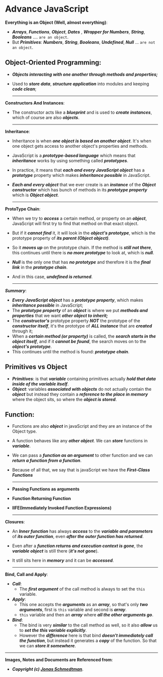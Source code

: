# Advance JavaScript

**Everything is an Object (Well, almost everything)**:

- **_Arrays_**, **_Functions_**, **_Object_**, **_Dates_** , **_Wrapper for Numbers_**, **_String_**, **_Booleans_** .... `are an object`.
- But **_Primitives_**: **_Numbers_**, **_String_**, **_Booleans_**, **_Undefined_**, **_Null_** ... `are not an object`.

## Object-Oriented Programming:

- **_Objects interacting with one another through methods and properties;_**

- Used to **_store data_**, **_structure application_** into modules and keeping **_code clean_**;

  ***

**Constructors And Instances**:

- The constructor acts like a **_blueprint_** and is used to **_create instances_**, which of course are also **_objects_**.

  ***

**Inheritance**:

- Inheritance is when **_one object is based on another object_**. It's when one object gets access to another object's properties and methods.
- JavaScript is a **_prototype-based language_** which means that **_inheritance_** works by using something called **_prototypes_**.
- In practice, it means that **_each and every JavaScript object_** has a **_prototype_** property which makes **_inheritance possible_** in JavaScript.
- **_Each and every object_** that we ever create is an **_instance_** of the **_Object constructor_** which has bunch of methods in its **_prototype property_** which is **_Object object_**.

  ***

**ProtoType Chain**:

- When we try to **_access_** a certain method, or property on an **_object_**, JavaScript will first try to find that method on that exact object.
- But if it **_cannot find_** it, it will look in the **_object's prototype_**, which is the prototype property of **_its parent (Object object)_**.
- So it **_moves up_** on the prototype chain. If the method is **_still not there_**, this continues until there is **_no more prototype_** to look at, which is **_null_**.
- **_Null_** is the only one that has **_no prototype_** and therefore it is the **_final link_** in the **_prototype chain_**.
- And in this case, **_undefined is returned_**.

  ***

**_Summary_**:

- **_Every JavaScript object_** has a **_prototype property_**, which makes **_inheritance possible_** in JavaScript;
- The **_prototype property_** of an **_object_** is where we put **_methods and properties_** that we want **_other object to inherit;_**
- The **_constructor's_** prototype property **_NOT_** the prototype of the **_constructor itself_**, it's the prototype of **_ALL instance_** that are **_created_** through it;
- When a **_certain method (or property)_** is called, the **_search starts in the object itself_**, and if it **_cannot be found_**, the search moves on to the **_object's prototype_**.
- This continues until the method is found: **_prototype chain_**.

## Primitives vs Object

- **_Primitives_**: is that **_variable_** containing primitives actually **_hold that data inside of the variable itself_**.
- **_Object_**: variables **_associated with objects_** do not actually contain the **_object_** but instead they contain a **_reference to the place in memory_** where the object sits, so where the **_object is stored_**.

## Function:

- Functions are also **_object_** in javaScript and they are an instance of the Object type.
- A function behaves like any **_other object_**. We can **_store_** functions in **_variable_**.
- We can pass a **_function as an argument_** to other function and we can **_return a function from a function_**.
- Because of all that, we say that is javaScript we have the **_First-Class Functions_**

  ***

- **Passing Functions as arguments**
- **Function Returning Function**
- **IIFE(Immediately Invoked Function Expressions)**

  ***

**Closures**:

- An **_Inner function_** has always **_access_** to the **_variable and parameters_** of **_its outer function_**, even **_after the outer function has returned_**.
- Even after a **_function returns and execution context is gone_**, the **_variable object_** is still there (**_it's not gone_**).
- It still sits here in **_memory_** and it can be **_accessed_**.

  ***

**Bind, Call and Apply**:

- **_Call_**:
  - The **_first argument_** of the call method is always to set the `this` variable.
- **_Apply_**:
  - This one accepts the **_arguments_** as an **_array_**, so that's only **_two arguments_**, first is `this` variable and second is **_array_**.
  - `this` variable and then an **_array_** where **_all the other arguments go_**.
- **_Bind_**:
  - The bind is very **_similar_** to the call method as well, so it also **_allow_** us to **_set the this variable explicitly_**.
  - However the **_difference_** here is that bind **_doesn't immediately call the function_**, but instead it generates a **_copy_** of the function. So that we can **_store it somewhere_**.

---

**Images, Notes and Documents are Referenced from**:

- **_Copyright (c) [Jonas Schmedtman](https://twitter.com/jonasschmedtman)_**.
